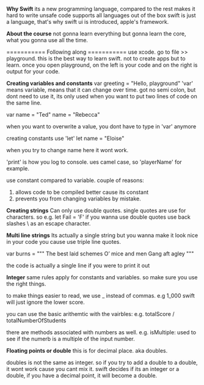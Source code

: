 **Why Swift**
its a new programming language, compared to the rest
makes it hard to write unsafe code
supports all languages out of the box
swift is just a language, that's why swift ui is introduced, apple's framework. 

**About the course**
not gonna learn everything but gonna learn the core, what you gonna use all the time. 

=========== Following along ===========
use xcode. go to file >> playground. this is the best way to learn swift. not to create apps but to learn. 
once you open playground, on the left is your code and on the right is output for your code.

**Creating variables and constants**
var greeting = "Hello, playground"
'var' means variable, means that it can change over time. 
got no semi colon, but dont need to use it, its only used when you want to put two lines of code on the same line. 

var name = "Ted"
name = "Rebecca"

when you want to overwrite a value, you dont have to type in 'var' anymore

creating constants
use 'let'
let name = "Eloise"

when you try to change name here it wont work. 

'print' is how you log to console.
ues camel case, so 'playerName' for example. 

use constant compared to variable. couple of reasons: 
1) allows code to be compiled better cause its constant
2) prevents you from changing variables by mistake. 

**Creating strings**
Can only use double quotes. 
single quotes are use for characters. so e.g. let Fail = 'F'
if you wanna use double quotes use back slashes \ as an escape character. 

**Multi line strings**
Its actually a single string but you wanna make it look nice in your code you cause use triple line quotes.

var burns = """
The best laid schemes
O’ mice and men
Gang aft agley
"""

the code is actually a single line if you were to print it out

**Integer**
same rules apply for constants and variables. so make sure you use the right things. 

to make things easier to read, we use _ instead of commas. e.g 1_000 
swift will just ignore the lower score. 

you can use the basic arithemtic with the vairbles: 
e.g. totalScore / totalNumberOfStudents

there are methods associated with numbers as well. e.g. isMultiple: used to see if the numerb is a multiple of the input number. 

**Floating points or double**
this is for decimal place. 
aka doubles. 

doubles is not the same as integer. 
so if you try to add a double to a double, it wont work cause you cant mix it. 
swift decides if its an integer or a double, if you have a decimal point, it will become a double. 